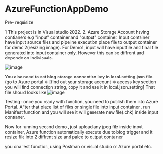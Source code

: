 # AzureFunctionAppDemo

Pre- requisize

1 This project is in Visual studio 2022.
2. Azure Storage Account having contianers e.g "input" container and "output" container. 
Input container have input source files and pipeline execution place file to output container for demo 2(resizing image).
For Demo1, input will have inputfile and final file generated into input container only. 
However this can be diffrent and depende on indivisuals.

![image](https://user-images.githubusercontent.com/64379307/226145971-47ebf61e-9933-4c79-a926-7fe77bc1a111.png)


You also need to set blog storage connection key in local.setting.json file.
(go to Azure portal => [find out your storage account => access key section you will find connection string, copy it and use it in local.json.setting]
That file should looks like 
![image](https://user-images.githubusercontent.com/64379307/226145864-2cdfe5ad-293a-452a-9e61-a84b1962604d.png)

Testing :
once you ready with function, you need to publish them into Azure Portal. 
AFter that place list of files or single file into input container .
run Manifest function and you will see it will generate new file(.chk) inside input contianer.

Now for running second demo , just upload any jpeg file inside input container, 
Azure function automatically execute due to blog trigger and it resize file into 2 diffrent size and palce to output container

you cna test function, using Postman or visual studio or Azure portal etc.



